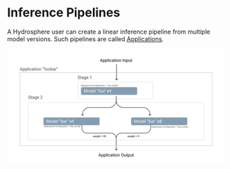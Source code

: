 # Inference Pipelines

A Hydrosphere user can create a linear inference pipeline from multiple model versions. Such pipelines are called [Applications](../concepts.md#applications).

![Inference Pipeline with two stages](../../.gitbook/assets/application%20%281%29%20%284%29%20%286%29%20%282%29.png)


